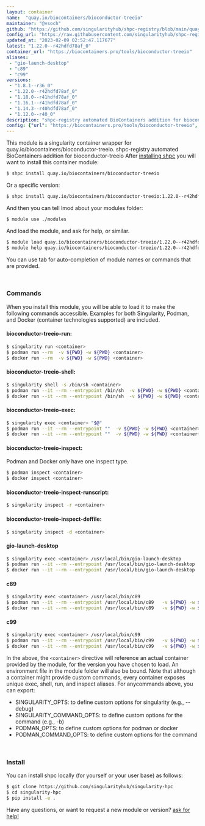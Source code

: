 ```yaml
---
layout: container
name:  "quay.io/biocontainers/bioconductor-treeio"
maintainer: "@vsoch"
github: "https://github.com/singularityhub/shpc-registry/blob/main/quay.io/biocontainers/bioconductor-treeio/container.yaml"
config_url: "https://raw.githubusercontent.com/singularityhub/shpc-registry/main/quay.io/biocontainers/bioconductor-treeio/container.yaml"
updated_at: "2023-02-09 02:52:47.117677"
latest: "1.22.0--r42hdfd78af_0"
container_url: "https://biocontainers.pro/tools/bioconductor-treeio"
aliases:
 - "gio-launch-desktop"
 - "c89"
 - "c99"
versions:
 - "1.8.1--r36_0"
 - "1.22.0--r42hdfd78af_0"
 - "1.18.0--r41hdfd78af_0"
 - "1.16.1--r41hdfd78af_0"
 - "1.14.3--r40hdfd78af_0"
 - "1.12.0--r40_0"
description: "shpc-registry automated BioContainers addition for bioconductor-treeio"
config: {"url": "https://biocontainers.pro/tools/bioconductor-treeio", "maintainer": "@vsoch", "description": "shpc-registry automated BioContainers addition for bioconductor-treeio", "latest": {"1.22.0--r42hdfd78af_0": "sha256:4f8f50aad10962925a8eefdabfccbe53fc78f9151656d0f4b36dc11653b3f0b8"}, "tags": {"1.8.1--r36_0": "sha256:599583a1ff4d22946d848903d1ff95b0046fef6a898096b0f2313b51ac2cea0a", "1.22.0--r42hdfd78af_0": "sha256:4f8f50aad10962925a8eefdabfccbe53fc78f9151656d0f4b36dc11653b3f0b8", "1.18.0--r41hdfd78af_0": "sha256:7580f1ce01387acd8b9d9721452a577fdabb59ed48210bac0f6e7e2dc1355e15", "1.16.1--r41hdfd78af_0": "sha256:9377ac922392cb895387da17f438897c6cd4b4078f391c24f5c5d9084c411050", "1.14.3--r40hdfd78af_0": "sha256:34f641e313011b3eda91490ede6a113d8bca27469c7ac2325b3109e58f6ae852", "1.12.0--r40_0": "sha256:adcc3c57f0efded0bda7564921d8996bddd4c4919f3430bc5cfd59519b39a7b7"}, "docker": "quay.io/biocontainers/bioconductor-treeio", "aliases": {"gio-launch-desktop": "/usr/local/bin/gio-launch-desktop", "c89": "/usr/local/bin/c89", "c99": "/usr/local/bin/c99"}}
---
```


This module is a singularity container wrapper for quay.io/biocontainers/bioconductor-treeio.
shpc-registry automated BioContainers addition for bioconductor-treeio
After [installing shpc](#install) you will want to install this container module:


```bash
$ shpc install quay.io/biocontainers/bioconductor-treeio
```

Or a specific version:

```bash
$ shpc install quay.io/biocontainers/bioconductor-treeio:1.22.0--r42hdfd78af_0
```

And then you can tell lmod about your modules folder:

```bash
$ module use ./modules
```

And load the module, and ask for help, or similar.

```bash
$ module load quay.io/biocontainers/bioconductor-treeio/1.22.0--r42hdfd78af_0
$ module help quay.io/biocontainers/bioconductor-treeio/1.22.0--r42hdfd78af_0
```

You can use tab for auto-completion of module names or commands that are provided.

<br>

### Commands

When you install this module, you will be able to load it to make the following commands accessible.
Examples for both Singularity, Podman, and Docker (container technologies supported) are included.

#### bioconductor-treeio-run:

```bash
$ singularity run <container>
$ podman run --rm  -v ${PWD} -w ${PWD} <container>
$ docker run --rm  -v ${PWD} -w ${PWD} <container>
```

#### bioconductor-treeio-shell:

```bash
$ singularity shell -s /bin/sh <container>
$ podman run --it --rm --entrypoint /bin/sh  -v ${PWD} -w ${PWD} <container>
$ docker run --it --rm --entrypoint /bin/sh  -v ${PWD} -w ${PWD} <container>
```

#### bioconductor-treeio-exec:

```bash
$ singularity exec <container> "$@"
$ podman run --it --rm --entrypoint ""  -v ${PWD} -w ${PWD} <container> "$@"
$ docker run --it --rm --entrypoint ""  -v ${PWD} -w ${PWD} <container> "$@"
```

#### bioconductor-treeio-inspect:

Podman and Docker only have one inspect type.

```bash
$ podman inspect <container>
$ docker inspect <container>
```

#### bioconductor-treeio-inspect-runscript:

```bash
$ singularity inspect -r <container>
```

#### bioconductor-treeio-inspect-deffile:

```bash
$ singularity inspect -d <container>
```


#### gio-launch-desktop

```bash
$ singularity exec <container> /usr/local/bin/gio-launch-desktop
$ podman run --it --rm --entrypoint /usr/local/bin/gio-launch-desktop   -v ${PWD} -w ${PWD} <container> -c " $@"
$ docker run --it --rm --entrypoint /usr/local/bin/gio-launch-desktop   -v ${PWD} -w ${PWD} <container> -c " $@"
```


#### c89

```bash
$ singularity exec <container> /usr/local/bin/c89
$ podman run --it --rm --entrypoint /usr/local/bin/c89   -v ${PWD} -w ${PWD} <container> -c " $@"
$ docker run --it --rm --entrypoint /usr/local/bin/c89   -v ${PWD} -w ${PWD} <container> -c " $@"
```


#### c99

```bash
$ singularity exec <container> /usr/local/bin/c99
$ podman run --it --rm --entrypoint /usr/local/bin/c99   -v ${PWD} -w ${PWD} <container> -c " $@"
$ docker run --it --rm --entrypoint /usr/local/bin/c99   -v ${PWD} -w ${PWD} <container> -c " $@"
```



In the above, the `<container>` directive will reference an actual container provided
by the module, for the version you have chosen to load. An environment file in the
module folder will also be bound. Note that although a container
might provide custom commands, every container exposes unique exec, shell, run, and
inspect aliases. For anycommands above, you can export:

 - SINGULARITY_OPTS: to define custom options for singularity (e.g., --debug)
 - SINGULARITY_COMMAND_OPTS: to define custom options for the command (e.g., -b)
 - PODMAN_OPTS: to define custom options for podman or docker
 - PODMAN_COMMAND_OPTS: to define custom options for the command

<br>

### Install

You can install shpc locally (for yourself or your user base) as follows:

```bash
$ git clone https://github.com/singularityhub/singularity-hpc
$ cd singularity-hpc
$ pip install -e .
```

Have any questions, or want to request a new module or version? [ask for help!](https://github.com/singularityhub/singularity-hpc/issues)